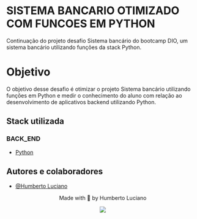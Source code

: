 
# SISTEMA BANCARIO OTIMIZADO COM FUNCOES EM PYTHON


Continuação do projeto desafio Sistema bancário do bootcamp DIO, um sistema bancário  utilizando funções da stack Python.

# Objetivo

O objetivo desse desafio é otimizar o projeto Sistema bancário utilizando funções em Python e medir o conhecimento do aluno com relação ao desenvolvimento de aplicativos backend utilizando Python.


## Stack utilizada
### BACK_END ###


- [Python](https://www.python.org/)






## Autores e colaboradores

- [@Humberto Luciano](https://www.github.com/Humberto08)


<div id='contatos' align="center">
  <p align="center">Made with 💜 by Humberto Luciano</p>
  <div id="contatos" align="center">
    <a href="https://www.linkedin.com/in/humberto-luciano/" target="_blank"><img src="https://img.shields.io/badge/-LinkedIn-%230077B5?style=for-the-badge&logo=linkedin&logoColor=white" target="_blank"></a>
</div>


